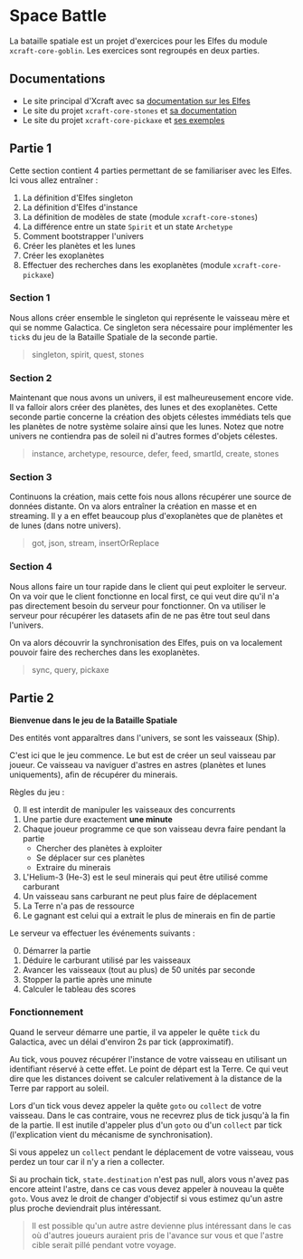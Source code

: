 # Space Battle

La bataille spatiale est un projet d'exercices pour les Elfes du module `xcraft-core-goblin`.
Les exercices sont regroupés en deux parties.

## Documentations

- Le site principal d'Xcraft avec sa [documentation sur les Elfes][1]
- Le site du projet `xcraft-core-stones` et [sa documentation][2]
- Le site du projet `xcraft-core-pickaxe` et [ses exemples][3]

## Partie 1

Cette section contient 4 parties permettant de se familiariser avec les Elfes.
Ici vous allez entraîner :

1. La définition d'Elfes singleton
2. La définition d'Elfes d'instance
3. La définition de modèles de state (module `xcraft-core-stones`)
4. La différence entre un state `Spirit` et un state `Archetype`
5. Comment bootstrapper l'univers
6. Créer les planètes et les lunes
7. Créer les exoplanètes
8. Effectuer des recherches dans les exoplanètes (module `xcraft-core-pickaxe`)

### Section 1

Nous allons créer ensemble le singleton qui représente le vaisseau mère et qui
se nomme Galactica. Ce singleton sera nécessaire pour implémenter les `tick`s
du jeu de la Bataille Spatiale de la seconde partie.

> singleton, spirit, quest, stones

### Section 2

Maintenant que nous avons un univers, il est malheureusement encore vide.
Il va falloir alors créer des planètes, des lunes et des exoplanètes.
Cette seconde partie concerne la création des objets célestes immédiats
tels que les planètes de notre système solaire ainsi que les lunes. Notez
que notre univers ne contiendra pas de soleil ni d'autres formes d'objets
célestes.

> instance, archetype, resource, defer, feed, smartId, create, stones

### Section 3

Continuons la création, mais cette fois nous allons récupérer une source de
données distante. On va alors entraîner la création en masse et en streaming.
Il y a en effet beaucoup plus d'exoplanètes que de planètes et de lunes (dans
notre univers).

> got, json, stream, insertOrReplace

### Section 4

Nous allons faire un tour rapide dans le client qui peut exploiter le serveur.
On va voir que le client fonctionne en local first, ce qui veut dire qu'il
n'a pas directement besoin du serveur pour fonctionner. On va utiliser le serveur
pour récupérer les datasets afin de ne pas être tout seul dans l'univers.

On va alors découvrir la synchronisation des Elfes, puis on va localement
pouvoir faire des recherches dans les exoplanètes.

> sync, query, pickaxe

## Partie 2

**Bienvenue dans le jeu de la Bataille Spatiale**

Des entités vont apparaîtres dans l'univers, se sont les vaisseaux (Ship).

C'est ici que le jeu commence. Le but est de créer un seul vaisseau par joueur.
Ce vaisseau va naviguer d'astres en astres (planètes et lunes uniquements), afin
de récupérer du minerais.

Règles du jeu :

0. Il est interdit de manipuler les vaisseaux des concurrents
1. Une partie dure exactement **une minute**
2. Chaque joueur programme ce que son vaisseau devra faire pendant la partie
   - Chercher des planètes à exploiter
   - Se déplacer sur ces planètes
   - Extraire du minerais
3. L'Helium-3 (He-3) est le seul minerais qui peut être utilisé comme carburant
4. Un vaisseau sans carburant ne peut plus faire de déplacement
5. La Terre n'a pas de ressource
6. Le gagnant est celui qui a extrait le plus de minerais en fin de partie

Le serveur va effectuer les événements suivants :

0. Démarrer la partie
1. Déduire le carburant utilisé par les vaisseaux
2. Avancer les vaisseaux (tout au plus) de 50 unités par seconde
3. Stopper la partie après une minute
4. Calculer le tableau des scores

### Fonctionnement

Quand le serveur démarre une partie, il va appeler le quête `tick` du Galactica,
avec un délai d'environ 2s par tick (approximatif).

Au tick, vous pouvez récupérer l'instance de votre vaisseau en utilisant
un identifiant réservé à cette effet. Le point de départ est la Terre.
Ce qui veut dire que les distances doivent se calculer relativement à la distance
de la Terre par rapport au soleil.

Lors d'un tick vous devez appeler la quête `goto` ou `collect` de votre vaisseau.
Dans le cas contraire, vous ne recevrez plus de tick jusqu'à la fin de la partie.
Il est inutile d'appeler plus d'un `goto` ou d'un `collect` par tick (l'explication
vient du mécanisme de synchronisation).

Si vous appelez un `collect` pendant le déplacement de votre vaisseau, vous perdez
un tour car il n'y a rien a collecter.

Si au prochain tick, `state.destination` n'est pas null, alors vous n'avez pas
encore atteint l'astre, dans ce cas vous devez appeler à nouveau la quête `goto`.
Vous avez le droit de changer d'objectif si vous estimez qu'un astre plus proche
deviendrait plus intéressant.

> Il est possible qu'un autre astre devienne plus intéressant dans le cas où
> d'autres joueurs auraient pris de l'avance sur vous et que l'astre cible
> serait pillé pendant votre voyage.

[1]: http://xcraft.ch/elves/
[2]: https://github.com/Xcraft-Inc/xcraft-core-stones/blob/master/README.md
[3]: https://github.com/Xcraft-Inc/xcraft-core-pickaxe/blob/master/lib/examples.js
